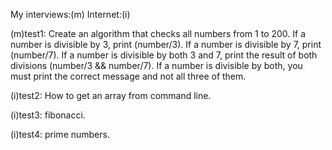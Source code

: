 My interviews:(m)
Internet:(i)

(m)test1: Create an algorithm that checks all numbers from 1 to 200. If a number is divisible by 3, print (number/3). If a number is divisible by 7, print (number/7). If a number is divisible by both 3 and 7, print the result of both divisions (number/3 && number/7). If a number is divisible by both, you must print the correct message and not all three of them.

(i)test2: How to get an array from command line.

(i)test3: fibonacci.

(i)test4: prime numbers.

